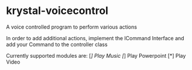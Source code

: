 krystal-voicecontrol
====================
A voice controlled program to perform various actions

In order to add additional actions, implement the ICommand Interface 
and add your Command to the controller class 

Currently supported modules are:
[*] Play Music
[*] Play Powerpoint
[*] Play Video